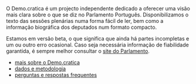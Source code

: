 O Demo.cratica é um projecto independente dedicado a oferecer uma visão mais
clara sobre o que se diz no Parlamento Português. Disponibilizamos o texto das
sessões plenárias numa forma fácil de ler, bem como a informação biográfica dos
deputados num formato compacto.

Estamos em versão beta, o que significa que ainda há partes incompletas e um ou
outro erro ocasional. Caso seja necessária informação de fiabilidade garantida,
é sempre melhor consultar o [site do Parlamento](http://www.parlamento.pt).

* [mais sobre o Demo.cratica](/acerca/)
* [dados e metodologia](/dados/)
* [perguntas e respostas frequentes](/faq/)

